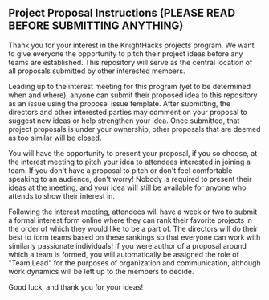 ## Project Proposal Instructions (PLEASE READ BEFORE SUBMITTING ANYTHING)

Thank you for your interest in the KnightHacks projects program. We want to give everyone the opportunity to pitch their project ideas before any teams are established. This repository will serve as the central location of all proposals submitted by other interested members.

Leading up to the interest meeting for this program (yet to be determined when and where), anyone can submit their proposed idea to this repository as an issue using the proposal issue template. After submitting, the directors and other interested parties may comment on your proposal to suggest new ideas or help strengthen your idea. Once submitted, that project proposals is under your ownership, other proposals that are deemed as too similar will be closed.

You will have the opportunity to present your proposal, if you so choose, at the interest meeting to pitch your idea to attendees interested in joining a team. If you don't have a proposal to pitch or don't feel comfortable speaking to an audience, don't worry! Nobody is required to present their ideas at the meeting, and your idea will still be available for anyone who attends to show their interest in.

Following the interest meeting, attendees will have a week or two to submit a formal interest form online where they can rank their favorite projects in the order of which they would like to be a part of. The directors will do their best to form teams based on these rankings so that everyone can work with similarly passionate individuals! If you were author of a proposal around which a team is formed, you will automatically be assigned the role of "Team Lead" for the purposes of organization and communication, although work dynamics will be left up to the members to decide.

Good luck, and thank you for your ideas!